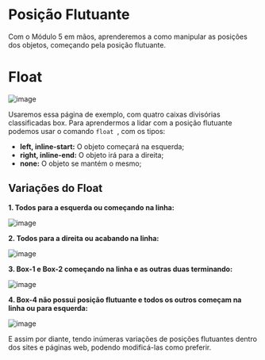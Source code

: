 # Posição Flutuante
Com o Módulo 5 em mãos, aprenderemos a como manipular as posições dos objetos, começando pela posição flutuante.
# Float
![image](https://github.com/user-attachments/assets/3fa946c3-9b3c-43f9-8d5b-930480e37e97)

Usaremos essa página de exemplo, com quatro caixas divisórias classificadas box. Para aprendermos a lidar com a posição flutuante podemos usar o comando ``float ``, com os tipos:
- **left, inline-start:** O objeto começará na esquerda;
- **right, inline-end:** O objeto irá para a direita;
- **none:** O objeto se mantém o mesmo;
## Variações do Float 
**1. Todos para a esquerda ou começando na linha:**

![image](https://github.com/user-attachments/assets/4fdd58ef-e03c-493e-8b64-65484447a3a1)

**2. Todos para a direita ou acabando na linha:**

![image](https://github.com/user-attachments/assets/3900bbb7-d558-4ba0-badd-670ff60304e6)

**3. Box-1 e Box-2 começando na linha e as outras duas terminando:**

![image](https://github.com/user-attachments/assets/394d4232-48db-454b-9fae-7b71a68cbe4b)

**4. Box-4 não possui posição flutuante e todos os outros começam na linha ou para esquerda:**

![image](https://github.com/user-attachments/assets/bedcb8f6-78bc-4bea-bdd6-f3bb33eaf5e4)

E assim por diante, tendo inúmeras variações de posições flutuantes dentro dos sites e páginas web, podendo modificá-las como preferir.